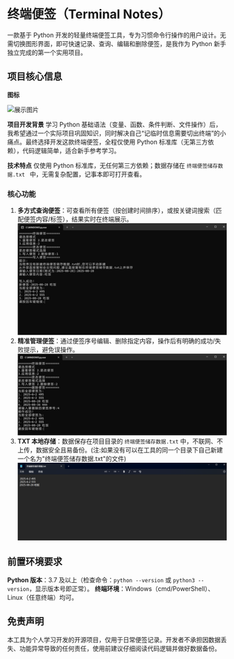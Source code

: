 # 终端便签（Terminal Notes）
一款基于 Python 开发的轻量终端便签工具，专为习惯命令行操作的用户设计。无需切换图形界面，即可快速记录、查询、编辑和删除便签，是我作为 Python 新手独立完成的第一个实用项目。

## 项目核心信息

**图标**

![展示图片](终端便签.ico)


**项目开发背景**
学习 Python 基础语法（变量、函数、条件判断、文件操作）后，我希望通过一个实际项目巩固知识，同时解决自己“记临时信息需要切出终端”的小痛点。最终选择开发这款终端便签，全程仅使用 Python 标准库（无第三方依赖），代码逻辑简单，适合新手参考学习。

**技术特点**
仅使用 Python 标准库，无任何第三方依赖；数据存储在 `终端便签储存数据.txt ` 中，无需复杂配置，记事本即可打开查看。

### 核心功能
1. **多方式查询便签**：可查看所有便签（按创建时间排序），或按关键词搜索（匹配便签内容/标签），结果实时在终端展示。
![展示图片](展示图片.png)
2. **精准管理便签**：通过便签序号编辑、删除指定内容，操作后有明确的成功/失败提示，避免误操作。
![展示图片](展示图片2.png)
3. **TXT 本地存储**：数据保存在项目目录的 `终端便签储存数据.txt` 中，不联网、不上传，数据安全且易备份。(注:如果没有可以在工具的同一个目录下自己新建一个名为"终端便签储存数据.txt"的文件)
![展示图片](展示图片3.png)

## 前置环境要求
**Python 版本**：3.7 及以上（检查命令：`python --version` 或 `python3 --version`，显示版本号即正常）。
**终端环境**：Windows（cmd/PowerShell）、Linux（任意终端）均可。

## 免责声明

本工具为个人学习开发的开源项目，仅用于日常便签记录。开发者不承担因数据丢失、功能异常导致的任何责任，使用前建议仔细阅读代码逻辑并做好数据备份。
